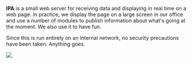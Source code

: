 __IPA__ is a small web server for receiving data and displaying in real time on a web page. In practice, we display the page on a large screen in our office and use a number of modules to publish information about what's going at the moment. We also use it to have fun.

Since this is run entirely on an internal network, no security precautions have been taken. Anything goes.

<img src="http://i.imgur.com/g7lPW.jpg"/>